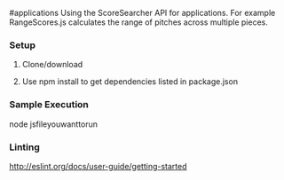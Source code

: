 #applications
Using the ScoreSearcher API for applications. For example RangeScores.js calculates the range of pitches across multiple pieces.

### Setup
1) Clone/download

2) Use npm install to get dependencies listed in package.json

### Sample Execution 
 node jsfileyouwanttorun

### Linting 
 http://eslint.org/docs/user-guide/getting-started
